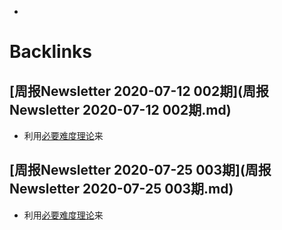 - 

# Backlinks
## [周报Newsletter 2020-07-12 002期](周报Newsletter 2020-07-12 002期.md)
- 利用[必要难度理论](必要难度理论.md)来

## [周报Newsletter 2020-07-25 003期](周报Newsletter 2020-07-25 003期.md)
- 利用[必要难度理论](必要难度理论.md)来


